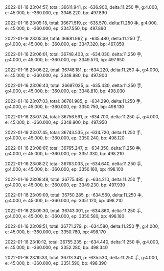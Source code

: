 2022-01-16 23:04:57, total: 36611.941, p: -636.900, delta:11.250 手, g:4.000, e: 45.000, b: -360.000, ep: 3346.220, bp: 497.890

2022-01-16 23:05:18, total: 36671.519, p: -635.570, delta:11.250 手, g:4.000, e: 45.000, b: -360.000, ep: 3347.550, bp: 497.890

2022-01-16 23:05:39, total: 36681.967, p: -635.480, delta:11.250 手, g:4.000, e: 45.000, b: -360.000, ep: 3347.320, bp: 497.850

2022-01-16 23:06:01, total: 36748.403, p: -634.030, delta:11.250 手, g:4.000, e: 45.000, b: -360.000, ep: 3349.570, bp: 497.950

2022-01-16 23:06:22, total: 36748.181, p: -634.220, delta:11.250 手, g:4.000, e: 45.000, b: -360.000, ep: 3348.980, bp: 497.900

2022-01-16 23:06:43, total: 36697.025, p: -635.430, delta:11.250 手, g:4.000, e: 45.000, b: -360.000, ep: 3348.810, bp: 498.030

2022-01-16 23:07:03, total: 36761.985, p: -634.290, delta:11.250 手, g:4.000, e: 45.000, b: -360.000, ep: 3350.750, bp: 498.130

2022-01-16 23:07:24, total: 36756.561, p: -634.700, delta:11.250 手, g:4.000, e: 45.000, b: -360.000, ep: 3348.900, bp: 497.950

2022-01-16 23:07:45, total: 36743.535, p: -634.720, delta:11.250 手, g:4.000, e: 45.000, b: -360.000, ep: 3350.240, bp: 498.120

2022-01-16 23:08:07, total: 36765.247, p: -634.350, delta:11.250 手, g:4.000, e: 45.000, b: -360.000, ep: 3351.330, bp: 498.210

2022-01-16 23:08:27, total: 36763.033, p: -634.640, delta:11.250 手, g:4.000, e: 45.000, b: -360.000, ep: 3350.160, bp: 498.100

2022-01-16 23:08:48, total: 36775.485, p: -634.210, delta:11.250 手, g:4.000, e: 45.000, b: -360.000, ep: 3349.230, bp: 497.930

2022-01-16 23:09:09, total: 36750.285, p: -634.560, delta:11.250 手, g:4.000, e: 45.000, b: -360.000, ep: 3351.120, bp: 498.210

2022-01-16 23:09:30, total: 36743.001, p: -634.860, delta:11.250 手, g:4.000, e: 45.000, b: -360.000, ep: 3350.580, bp: 498.180

2022-01-16 23:09:51, total: 36771.279, p: -634.580, delta:11.250 手, g:4.000, e: 45.000, b: -360.000, ep: 3350.780, bp: 498.170

2022-01-16 23:10:12, total: 36755.235, p: -634.440, delta:11.250 手, g:4.000, e: 45.000, b: -360.000, ep: 3352.280, bp: 498.340

2022-01-16 23:10:33, total: 36713.341, p: -635.530, delta:11.250 手, g:4.000, e: 45.000, b: -360.000, ep: 3351.590, bp: 498.390